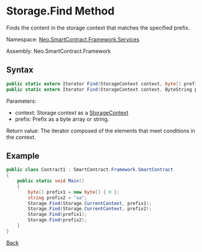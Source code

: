 # Storage.Find Method

Finds the content in the storage context that matches the specified prefix.

Namespace: [Neo.SmartContract.Framework.Services](../index.md)

Assembly: Neo.SmartContract.Framework

## Syntax

```cs
public static extern Iterator Find(StorageContext context, byte[] prefix, FindOptions options = FindOptions.None);
public static extern Iterator Find(StorageContext context, ByteString prefix, FindOptions options = FindOptions.None);
```

Parameters:

- context: Storage context as a [StorageContext](../StorageContext.md)
- prefix: Prefix as a byte array or string.

Return value: The iterator composed of the elements  that meet conditions in the context.

## Example

```cs
public class Contract1 : SmartContract.Framework.SmartContract
{
    public static void Main()
    {
        byte[] prefix1 = new byte[] { 0 };
        string prefix2 = "aa";
        Storage.Find(Storage.CurrentContext, prefix1);
        Storage.Find(Storage.CurrentContext, prefix2);
        Storage.Find(prefix1);
        Storage.Find(prefix2);
    }
}
```

[Back](index.md)
